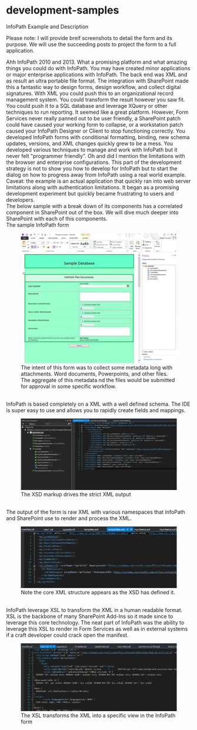 ﻿# development-samples
InfoPath Example and Description

Please note: I will provide breif screenshots to detail the form and its purpose.
We will use the succeeding posts to project the form to a full application.

<div>
    Ahh InfoPath 2010 and 2013.  What a promising platform and what amazing things you could do with InfoPath.  You may have created minor applications or major enterprise applications with InfoPath.  The back end was XML and as result an ultra portable file format.  The integration with SharePoint made this a fantastic way to design forms, design workflow, and collect digital signatures.  With XML you could push this to an organizational record management system.   You could transform the result however you saw fit.  You could push it to a SQL database and leverage XQuery or other techniques to run reporting.  It seemed like a great platform.  However, Form Services never really panned out to be user friendly, a SharePoint patch could have caused your working form to collapse, or a workstation patch caused your InfoPath Designer or Client to stop functioning correctly.   You developed InfoPath forms with conditional formatting, binding, new schema updates, versions, and XML changes quickly grew to be a mess.  You developed various techniques to manage and work with InfoPath but it never felt "programmer friendly".  Oh and did I mention the limitations with the browser and enterprise configurations.   This part of the development strategy is not to show you how to develop for InfoPath but to start the dialog on how to progress away from InfoPath using a real world example.    Caveat: the example is an actual application that quickly ran into web server limitations along with authentication limitations.  It began as a promising development experiment but quickly became frustrating to users and developers.
</div>

<div>
    The below sample with a break down of its components has a correlated component in SharePoint out of the box.  We will dive much deeper into SharePoint with each of this components.
</div>

<div>
    The sample InfoPath form
</div>
<figure>
    <img src="https://github.com/pinch-perfect/development-samples/blob/master/InfoPath/imgs/infopath-sample1.PNG" width="500" />
    <figcaption>The intent of this form was to collect some metadata long with attachments.  Word documents, Powerpoints, and other files.  The aggregate of this metadata nd the files would be submitted for approval in some specific workflow.</figcaption>
</figure>

<br />

<div>
    InfoPath is based completely on a XML with a well defined schema.  The IDE is super easy to use and allows you to rapidly create fields and mappings.
</div>
<figure>
    <img src="imgs/infopath-schema.png" width="500" />
    <figcaption>The XSD markup drives the strict XML output</figcaption>
</figure>


<br />

<div>
    The output of the form is raw XML with various namespaces that InfoPath and SharePoint use to render and process the XML.
</div>
<figure>
    <img src="imgs/infopath-samplexml.png" width="500" />
<figcaption>Note the core XML structure appears as the XSD has defined it.</figcaption>
</figure>


<br />
<div>
InfoPath leverage XSL to transform the XML in a human readable format.  XSL is the backbone of many SharePoint Add-Ins so it made since to leverage this core technology.  The neat part of InfoPath was the ability to leverage this XSL to render in Form Services as well as in external systems if a craft developer could crack open the manifest.
</div>
<figure>
        <img src="imgs/infopath-samplexsl.png" width="500" />
    <figcaption>The XSL transforms the XML into a specific view in the InfoPath form</figcaption>
</figure>